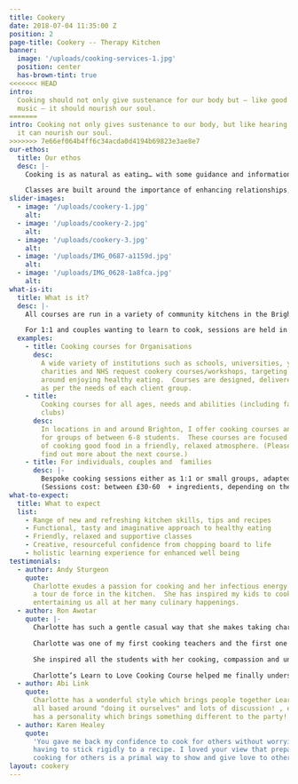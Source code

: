 ```yaml
---
title: Cookery
date: 2018-07-04 11:35:00 Z
position: 2
page-title: Cookery -- Therapy Kitchen
banner:
  image: '/uploads/cooking-services-1.jpg'
  position: center
  has-brown-tint: true
<<<<<<< HEAD
intro:
  Cooking should not only give sustenance for our body but – like good art or
  music – it should nourish our soul.
=======
intro: Cooking not only gives sustenance to our body, but like hearing good music,
  it can nourish our soul.
>>>>>>> 7e66ef064b4ff6c34acda0d4194b69823e3ae8e7
our-ethos:
  title: Our ethos
  desc: |-
    Cooking is as natural as eating… with some guidance and information, classes will inspire your intuition, your imagination and your appetite to lead the way, in your kitchen.  In this approach, recipes are starting points for you to personalize - adapting, researching and experimenting with ideas and ingredients, so that your cooking tastes just right, for you.

    Classes are built around the importance of enhancing relationships, with ourselves, each other and of course food.  We need to eat and are social creatures, so coming together in a supportive, friendly group to enjoy cooking good food, makes good sense in every way.
slider-images:
  - image: '/uploads/cookery-1.jpg'
    alt:
  - image: '/uploads/cookery-2.jpg'
    alt:
  - image: '/uploads/cookery-3.jpg'
    alt:
  - image: '/uploads/IMG_0687-a1159d.jpg'
    alt:
  - image: '/uploads/IMG_0628-1a8fca.jpg'
    alt:
what-is-it:
  title: What is it?
  desc: |-
    All courses are run in a variety of community kitchens in the Brighton area.  Our on the move, pop up kitchen, can be set up almost anywhere!

    For 1:1 and couples wanting to learn to cook, sessions are held in my garden studio or in some cases, in your own home.  See below for the adaptable, pick and mix range of cooking courses offered:
  examples:
    - title: Cooking courses for Organisations
      desc:
        A wide variety of institutions such as schools, universities, youth clubs,
        charities and NHS request cookery courses/workshops, targeting specific areas
        around enjoying healthy eating.  Courses are designed, delivered and costed
        as per the needs of each client group.
    - title:
        Cooking courses for all ages, needs and abilities (including family cookery
        clubs)
      desc:
        In locations in and around Brighton, I offer cooking courses and workshops
        for groups of between 6-8 students.  These courses are focused on the enjoyment
        of cooking good food in a friendly, relaxed atmosphere. (Please contact me to
        find out more about the next course.)
    - title: For individuals, couples and  families
      desc: |-
        Bespoke cooking sessions either as 1:1 or small groups, adapted to your specific requests.  This are a great gift and wonderful way to spend time with loved ones.
        (Sessions cost: between £30-60  + ingredients, depending on the nature of the session/group.)
what-to-expect:
  title: What to expect
  list:
    - Range of new and refreshing kitchen skills, tips and recipes
    - Functional, tasty and imaginative approach to healthy eating
    - Friendly, relaxed and supportive classes
    - Creative, resourceful confidence from chopping board to life
    - holistic learning experience for enhanced well being
testimonials:
  - author: Andy Sturgeon
    quote:
      Charlotte exudes a passion for cooking and her infectious energy makes her
      a tour de force in the kitchen.  She has inspired my kids to cook and love food…
      entertaining us all at her many culinary happenings.
  - author: Ron Awotar
    quote: |-
      Charlotte has such a gentle casual way that she makes taking charge of your health a very pleasant experience.

      Charlotte was one of my first cooking teachers and the first one to make me feel confident and unafraid of all the new foods and theories that just right for me as a beginner.

      She inspired all the students with her cooking, compassion and understanding; she is not only teaching in her class, she is also hands on cooking including all students’ participation.

      Charlotte’s Learn to Love Cooking Course helped me finally understand food and how to cook with love. Her teaching technique is so clear, easy and practical to understand, some of my favourite dishes are Fish Pie/ Risotto-Chicken/Mushroom and Leek/ Chocolate and Banana Cake and Chocolate Brownies.
  - author: Abi Link
    quote:
      Charlotte has a wonderful style which brings people together Learning was
      all based around "doing it ourselves" and lots of discussion! , every ingredient
      has a personality which brings something different to the party!!
  - author: Karen Healey
    quote:
      'You gave me back my confidence to cook for others without worrying about
      having to stick rigidly to a recipe. I loved your view that preparing food and
      cooking for others is a primal way to show and give love to others. '
layout: cookery
---
```

